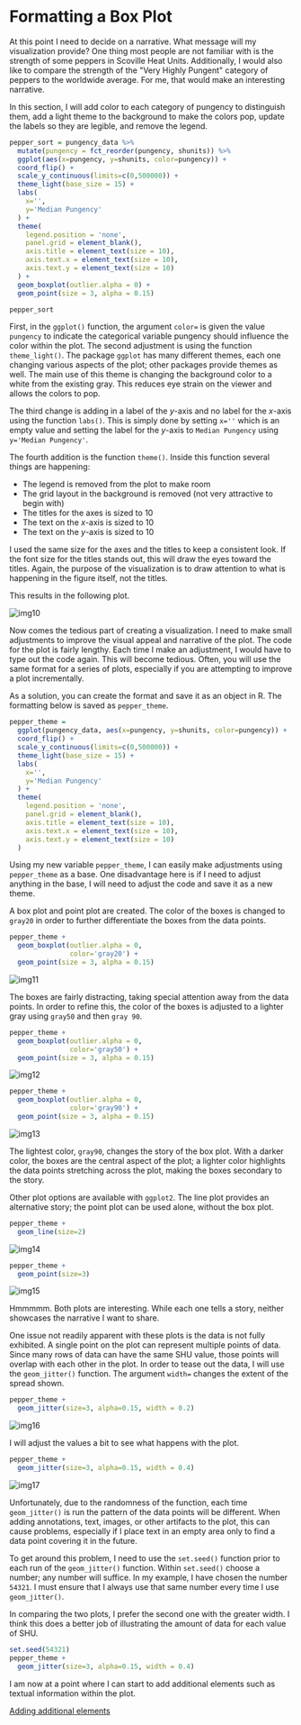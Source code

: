 # Formatting a Box Plot
At this point I need to decide on a narrative. What message will my visualization provide? One thing most people are not familiar with is the strength of some peppers in Scoville Heat Units. Additionally, I would also like to compare the strength of the "Very Highly Pungent" category of peppers to the worldwide average. For me, that would make an interesting narrative.

In this section, I will add color to each category of pungency to distinguish them, add a light theme to the background to make the colors pop, update the labels so they are legible, and remove the legend.

```R
pepper_sort = pungency_data %>%
  mutate(pungency = fct_reorder(pungency, shunits)) %>%
  ggplot(aes(x=pungency, y=shunits, color=pungency)) +
  coord_flip() +
  scale_y_continuous(limits=c(0,500000)) +
  theme_light(base_size = 15) +
  labs(
    x='',
    y='Median Pungency'
  ) +
  theme(
    legend.position = 'none',
    panel.grid = element_blank(),
    axis.title = element_text(size = 10),
    axis.text.x = element_text(size = 10),
    axis.text.y = element_text(size = 10)
  ) +
  geom_boxplot(outlier.alpha = 0) +
  geom_point(size = 3, alpha = 0.15)

pepper_sort
```

First, in the `ggplot()` function, the argument `color=` is given the value `pungency` to indicate the categorical variable pungency should influence the color within the plot. The second adjustment is using the function `theme_light()`. The package `ggplot` has many different themes, each one changing various aspects of the plot; other packages provide themes as well. The main use of this theme is changing the background color to a white from the existing gray. This reduces eye strain on the viewer and allows the colors to pop.

The third change is adding in a label of the *y*-axis and no label for the *x*-axis using the function `labs()`. This is simply done by setting `x=''` which is an empty value and setting the label for the *y*-axis to `Median Pungency` using `y='Median Pungency'`.

The fourth addition is the function `theme()`. Inside this function several things are happening:
* The legend is removed from the plot to make room
* The grid layout in the background is removed (not very attractive to begin with)
* The titles for the axes is sized to 10
* The text on the *x*-axis is sized to 10
* The text on the *y*-axis is sized to 10

I used the same size for the axes and the titles to keep a consistent look. If the font size for the titles stands out, this will draw the eyes toward the titles. Again, the purpose of the visualization is to draw attention to what is happening in the figure itself, not the titles.

This results in the following plot.

![img10](img10.png)

Now comes the tedious part of creating a visualization. I need to make small adjustments to improve the visual appeal and narrative of the plot. The code for the plot is fairly lengthy. Each time I make an adjustment, I would have to type out the code again. This will become tedious. Often, you will use the same format for a series of plots, especially if you are attempting to improve a plot incrementally.

As a solution, you can create the format and save it as an object in R. The formatting below is saved as `pepper_theme`.

```R
pepper_theme = 
  ggplot(pungency_data, aes(x=pungency, y=shunits, color=pungency)) +
  coord_flip() +
  scale_y_continuous(limits=c(0,500000)) +
  theme_light(base_size = 15) +
  labs(
    x='',
    y='Median Pungency'
  ) +
  theme(
    legend.position = 'none',
    panel.grid = element_blank(),
    axis.title = element_text(size = 10),
    axis.text.x = element_text(size = 10),
    axis.text.y = element_text(size = 10)
  )
```

Using my new variable `pepper_theme`, I can easily make adjustments using `pepper_theme` as a base. One disadvantage here is if I need to adjust anything in the base, I will need to adjust the code and save it as a new theme. 

A box plot and point plot are created. The color of the boxes is changed to `gray20` in order to further differentiate the boxes from the data points.

```R
pepper_theme + 
  geom_boxplot(outlier.alpha = 0,
               color='gray20') +
  geom_point(size = 3, alpha = 0.15)
```

![img11](img11.png)

The boxes are fairly distracting, taking special attention away from the data points. In order to refine this, the color of the boxes is adjusted to a lighter gray using `gray50` and then `gray 90`.

```R
pepper_theme + 
  geom_boxplot(outlier.alpha = 0,
               color='gray50') +
  geom_point(size = 3, alpha = 0.15)
```

![img12](img12.png)

```R
pepper_theme + 
  geom_boxplot(outlier.alpha = 0,
               color='gray90') +
  geom_point(size = 3, alpha = 0.15)
```

![img13](img13.png)

The lightest color, `gray90`, changes the story of the box plot. With a darker color, the boxes are the central aspect of the plot; a lighter color highlights the data points stretching across the plot, making the boxes secondary to the story.

Other plot options are available with `ggplot2`. The line plot provides an alternative story; the point plot can be used alone, without the box plot.

```R
pepper_theme +
  geom_line(size=2)
```

![img14](img14.png)

```R
pepper_theme +
  geom_point(size=3)
```

![img15](img15.png)

Hmmmmm. Both plots are interesting. While each one tells a story, neither showcases the narrative I want to share.

One issue not readily apparent with these plots is the data is not fully exhibited. A single point on the plot can represent multiple points of data. Since many rows of data can have the same SHU value, those points will overlap with each other in the plot. In order to tease out the data, I will use the `geom_jitter()` function. The argument `width=` changes the extent of the spread shown.

```R
pepper_theme +
  geom_jitter(size=3, alpha=0.15, width = 0.2)
```

![img16](img16.png)

I will adjust the values a bit to see what happens with the plot.

```R
pepper_theme +
  geom_jitter(size=3, alpha=0.15, width = 0.4)
```

![img17](img17.png)

Unfortunately, due to the randomness of the function, each time `geom_jitter()` is run the pattern of the data points will be different. When adding annotations, text, images, or other artifacts to the plot, this can cause problems, especially if I place text in an empty area only to find a data point covering it in the future.

To get around this problem, I need to use the `set.seed()` function prior to each run of the `geom_jitter()` function. Within `set.seed()` choose a number; any number will suffice. In my example, I have chosen the number `54321`. I must ensure that I always use that same number every time I use `geom_jitter()`.

In comparing the two plots, I prefer the second one with the greater width. I think this does a better job of illustrating the amount of data for each value of SHU.

```R
set.seed(54321)
pepper_theme +
  geom_jitter(size=3, alpha=0.15, width = 0.4)
```

I am now at a point where I can start to add additional elements such as textual information within the plot.

[Adding additional elements](part04.md)